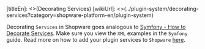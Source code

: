 [titleEn]: <>(Decorating Services)
[wikiUrl]: <>(../plugin-system/decorating-services?category=shopware-platform-en/plugin-system)

Decorating `Services` in Shopware goes analogous to [Symfony - How to Decorate Services](https://symfony.com/doc/current/service_container/service_decoration.html).
Make sure you view the `XML` examples in the `Symfony` guide.
Read more on how to add your plugin services to `Shopware` [here](01-getting-started.md#include-services.xml). 